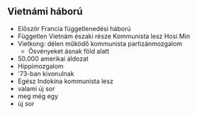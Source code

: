 ## Vietnámi háború
- Először Francia függetlenedési háború
- Független Vietnám északi része Kommunista lesz Hosi Min
- Vietkong: délen működő kommunista partizánmozgalom
    - Ösvényeket ásnak föld alatt
- 50.000 amerikai áldozat
- Hippimozgalom
- '73-ban kivonulnak
- Egész Indokína kommunista lesz
- valami új sor
- meg még egy
- ùj sor
